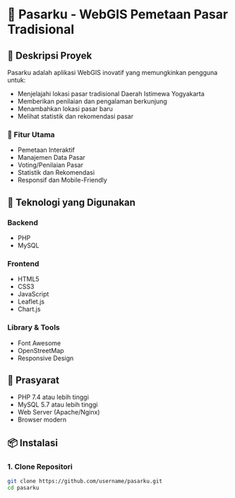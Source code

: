 # 🏪 Pasarku - WebGIS Pemetaan Pasar Tradisional

## 📌 Deskripsi Proyek

Pasarku adalah aplikasi WebGIS inovatif yang memungkinkan pengguna untuk:
- Menjelajahi lokasi pasar tradisional Daerah Istimewa Yogyakarta
- Memberikan penilaian dan pengalaman berkunjung
- Menambahkan lokasi pasar baru
- Melihat statistik dan rekomendasi pasar

### 🌟 Fitur Utama
- Pemetaan Interaktif
- Manajemen Data Pasar
- Voting/Penilaian Pasar
- Statistik dan Rekomendasi
- Responsif dan Mobile-Friendly

## 🚀 Teknologi yang Digunakan

### Backend
- PHP
- MySQL

### Frontend
- HTML5
- CSS3
- JavaScript
- Leaflet.js
- Chart.js

### Library & Tools
- Font Awesome
- OpenStreetMap
- Responsive Design

## 🔧 Prasyarat

- PHP 7.4 atau lebih tinggi
- MySQL 5.7 atau lebih tinggi
- Web Server (Apache/Nginx)
- Browser modern

## 📦 Instalasi

### 1. Clone Repositori
```bash
git clone https://github.com/username/pasarku.git
cd pasarku
